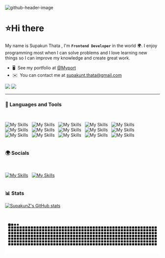 ![github-header-image](https://github.com/SupakunZ/SupakunZ/assets/168329218/15375aaa-f646-4129-8502-d5a4fc8b3b8a)
# ⭐Hi there

My name is Supakun Thata , I'm **`Frontend Developer`** in the world 🌍. I enjoy programming most when I can solve problems and I love learning new things so I can improve my knowledge and create great work.

* 🖥️  See my portfolio at [@Myport](https://portfolio-supakun.netlify.app)
* ✉️  You can contact me at [supakunt.thata@gmail.com](mailto:supakunt.thata@gmail.com)

[<img src="https://img.shields.io/badge/Gmail-D14836?style=for-the-badge&logo=gmail&logoColor=white">](mailto:supakunt.thata@gmail.com)
[<img src="https://img.shields.io/badge/LinkedIn-0077B5?style=for-the-badge&logo=linkedin&logoColor=white">](https://www.linkedin.com/in/supakun-thata-437a62328/)

---

### 🧰 Languages and Tools
<br />

![My Skills](https://skillicons.dev/icons?i=js)&nbsp;&nbsp;
![My Skills](https://skillicons.dev/icons?i=html)&nbsp;&nbsp;
![My Skills](https://skillicons.dev/icons?i=css)&nbsp;&nbsp;
![My Skills](https://skillicons.dev/icons?i=react)&nbsp;&nbsp;
![My Skills](https://skillicons.dev/icons?i=vite)&nbsp;&nbsp;
![My Skills](https://skillicons.dev/icons?i=nextjs)&nbsp;&nbsp;
![My Skills](https://skillicons.dev/icons?i=redux)&nbsp;&nbsp;
![My Skills](https://skillicons.dev/icons?i=tailwind)&nbsp;&nbsp;
![My Skills](https://skillicons.dev/icons?i=bootstrap)&nbsp;&nbsp;
![My Skills](https://skillicons.dev/icons?i=git)&nbsp;&nbsp;
![My Skills](https://skillicons.dev/icons?i=python)&nbsp;&nbsp;
![My Skills](https://skillicons.dev/icons?i=sass)&nbsp;&nbsp;
![My Skills](https://skillicons.dev/icons?i=nodejs)&nbsp;&nbsp;
![My Skills](https://skillicons.dev/icons?i=mongodb)&nbsp;&nbsp; 
![My Skills](https://skillicons.dev/icons?i=mysql)&nbsp;&nbsp;

#

### 🌍 Socials
<br />

  [![My Skills](https://skillicons.dev/icons?i=github)](https://www.github.com/SupakunZ)&nbsp;&nbsp;
  [![My Skills](https://skillicons.dev/icons?i=twitter)](https://www.x.com/GuNz246448)

#

### 📊 Stats

<a href="http://www.github.com/SupakunZ"><img src="https://github-readme-stats.vercel.app/api?username=SupakunZ&show_icons=true&hide=&count_private=true&title_color=ec4899&text_color=ffffff&icon_color=84cc16&bg_color=1c1917&hide_border=true&show_icons=true" alt="SupakunZ's GitHub stats" /></a>

#
<picture>
  <source media="(prefers-color-scheme: dark)" srcset="https://raw.githubusercontent.com/supakunz/supakunz/output/github-contribution-grid-snake-dark.svg">
  <source media="(prefers-color-scheme: light)" srcset="https://raw.githubusercontent.com/supakunz/supakunz/output/github-contribution-grid-snake.svg">
  <img alt="github contribution grid snake animation" src="https://raw.githubusercontent.com/supakunz/supakunz/output/github-contribution-grid-snake.svg">
</picture>

